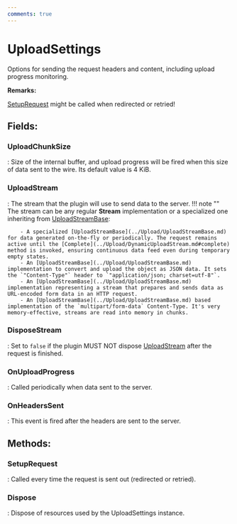 ```yaml
---
comments: true
---
```

# UploadSettings

Options for sending the request headers and content, including upload progress monitoring. 

**Remarks:**

[SetupRequest](../Settings/UploadSettings.md#setuprequest) might be called when redirected or retried!

## **Fields**:
### **UploadChunkSize**
: Size of the internal buffer, and upload progress will be fired when this size of data sent to the wire. Its default value is 4 KiB. 
### **UploadStream**
: The stream that the plugin will use to send data to the server. 
	!!! note ""
		The stream can be any regular **Stream** implementation or a specialized one inheriting from [UploadStreamBase](../Upload/UploadStreamBase.md): 

		- A specialized [UploadStreamBase](../Upload/UploadStreamBase.md) for data generated on-the-fly or periodically. The request remains active until the [Complete](../Upload/DynamicUploadStream.md#complete) method is invoked, ensuring continuous data feed even during temporary empty states.
		- An [UploadStreamBase](../Upload/UploadStreamBase.md) implementation to convert and upload the object as JSON data. It sets the `"Content-Type"` header to `"application/json; charset=utf-8"`.
		- An [UploadStreamBase](../Upload/UploadStreamBase.md) implementation representing a stream that prepares and sends data as URL-encoded form data in an HTTP request.
		- An [UploadStreamBase](../Upload/UploadStreamBase.md) based implementation of the `multipart/form-data` Content-Type. It's very memory-effective, streams are read into memory in chunks.



### **DisposeStream**
: Set to `false` if the plugin MUST NOT dispose [UploadStream](../Settings/UploadSettings.md#uploadstream) after the request is finished. 
### **OnUploadProgress**
: Called periodically when data sent to the server. 
### **OnHeadersSent**
: This event is fired after the headers are sent to the server. 
## **Methods**:

### **SetupRequest**
: Called every time the request is sent out (redirected or retried). 

### **Dispose**
: Dispose of resources used by the UploadSettings instance. 